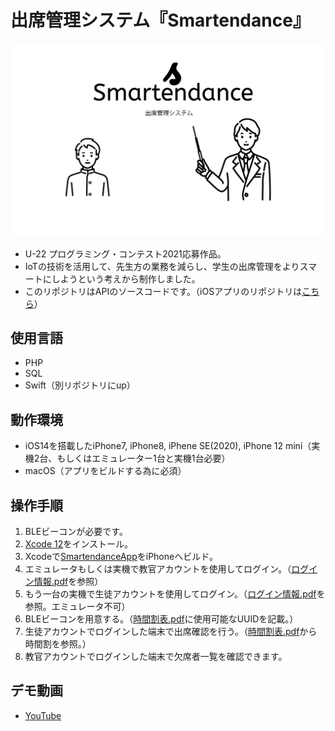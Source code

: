# 出席管理システム『Smartendance』

![ロゴ](logo.png)

- U-22 プログラミング・コンテスト2021応募作品。
- IoTの技術を活用して、先生方の業務を減らし、学生の出席管理をよりスマートにしようという考えから制作しました。
- このリポジトリはAPIのソースコードです。（iOSアプリのリポジトリは[こちら](https://github.com/ryota-k0827/SmartendanceApp)）

## 使用言語
- PHP
- SQL
- Swift（別リポジトリにup）

## 動作環境
- iOS14を搭載したiPhone7, iPhone8, iPhene SE(2020), iPhone 12 mini（実機2台、もしくはエミュレーター1台と実機1台必要）
- macOS（アプリをビルドする為に必須）

## 操作手順
1. BLEビーコンが必要です。
2. [Xcode 12](https://apps.apple.com/jp/app/xcode/id497799835?mt=12)をインストール。
3. Xcodeで[SmartendanceApp](https://github.com/ryota-k0827/SmartendanceApp)をiPhoneへビルド。
4. エミュレータもしくは実機で教官アカウントを使用してログイン。（[ログイン情報.pdf](https://github.com/ryota-k0827/Smartendance/blob/main/%E3%83%AD%E3%82%B0%E3%82%A4%E3%83%B3%E6%83%85%E5%A0%B1.pdf)を参照）
5. もう一台の実機で生徒アカウントを使用してログイン。（[ログイン情報.pdf](https://github.com/ryota-k0827/Smartendance/blob/main/%E3%83%AD%E3%82%B0%E3%82%A4%E3%83%B3%E6%83%85%E5%A0%B1.pdf)を参照。エミュレータ不可）
6. BLEビーコンを用意する。（[時間割表.pdf](https://github.com/ryota-k0827/Smartendance/blob/main/%E6%99%82%E9%96%93%E5%89%B2%E8%A1%A8.pdf)に使用可能なUUIDを記載。）
7. 生徒アカウントでログインした端末で出席確認を行う。（[時間割表.pdf](https://github.com/ryota-k0827/Smartendance/blob/main/%E6%99%82%E9%96%93%E5%89%B2%E8%A1%A8.pdf)から時間割を参照。）
8. 教官アカウントでログインした端末で欠席者一覧を確認できます。

## デモ動画
- [YouTube](https://youtu.be/AsPM6V7sQ3o)